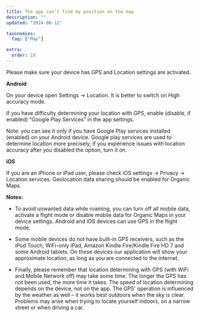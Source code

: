 ```yaml
---
title: The app can't find my position on the map
description: ""
updated: "2024-06-12"

taxonomies:
  faq: ["Map"]

extra:
  order: 10
---
```


Please make sure your device has GPS and Location settings are activated.

**Android**

On your device open Settings → Location. It is better to switch on High accuracy mode.

If you have difficulty determining your location with GPS, enable (disable, if enabled) “Google Play Services” in the app settings.

Note: you can see it only if you have Google Play services installed (enabled) on your Android device. Google play services are used to determine location more precisely, if you experience issues with location accuracy after you disabled the option, turn it on.

**iOS**

If you are an iPhone or iPad user, please check iOS settings → Privacy → Location services. Geolocation data sharing should be enabled for Organic Maps.

**Notes:**

* To avoid unwanted data while roaming, you can turn off all mobile data, activate a flight mode or disable mobile data for Organic Maps in your device settings. Android and iOS devices can use GPS in the flight mode.

* Some mobile devices do not have built-in GPS receivers, such as the iPod Touch, WiFi-only iPad, Amazon Kindle Fire/Kindle Fire HD 7 and some Android tablets. On these devices our application will show your approximate location, as long as you are connected to the internet.

* Finally, please remember that location determining with GPS (with WiFi and Mobile Network off) may take some time. The longer the GPS has not been used, the more time it takes. The speed of location determining depends on the device, not on the app. The GPS' operation is influenced by the weather as well – it works best outdoors when the sky is clear. Problems may arise when trying to locate yourself indoors, on a narrow street or when driving a car.
